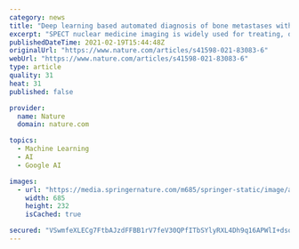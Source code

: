 ```yaml
---
category: news
title: "Deep learning based automated diagnosis of bone metastases with SPECT thoracic bone images"
excerpt: "SPECT nuclear medicine imaging is widely used for treating, diagnosing, evaluating and preventing various serious diseases. The automated classification of medical images is becoming increasingly important in developing computer-aided diagnosis systems."
publishedDateTime: 2021-02-19T15:44:48Z
originalUrl: "https://www.nature.com/articles/s41598-021-83083-6"
webUrl: "https://www.nature.com/articles/s41598-021-83083-6"
type: article
quality: 31
heat: 31
published: false

provider:
  name: Nature
  domain: nature.com

topics:
  - Machine Learning
  - AI
  - Google AI

images:
  - url: "https://media.springernature.com/m685/springer-static/image/art%3A10.1038%2Fs41598-021-83083-6/MediaObjects/41598_2021_83083_Fig1_HTML.png"
    width: 685
    height: 232
    isCached: true

secured: "VSwmfeXLECg7FtbAJzdFFBB1rV7feV30QPfITbSYlyRXL4Dh9q16APWlI+dsqymYuP7s2kduMv8ju2S54kViNXCi0XBOOc8NFiszjYP088vvrlkbmmxCmMJlc0aMBTderYZXXq8NdlBQBj6wG4Q3KhQGNw3iZ5mFPsKshrSTylNsOV4Xehs7XpeQGuX+nagZlg6VDfmWyEqLNqvgcbik0/BqNDiPx/MEE6/1CiwqOSl355w2SKT3rDH/+dDq91MZT9m1lANezCWvtUj+ByEASHBE0tK6AmcvC1sV5wDBsxq6AbyU0hu0Hzad1EaSWBrFl7ynrGBSJjIr8dtC2nGppnWvS1Mg1VNIZ+NJcsM26U0=;+vf6c+whgwkMzLLmZhzLjQ=="
---
```


